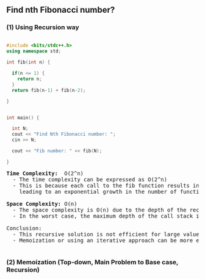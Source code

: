 
## Find nth Fibonacci number?

### (1) Using Recursion way

```cpp

#include <bits/stdc++.h> 
using namespace std;
 
int fib(int n) {

  if(n <= 1) {
    return n;
  }
  return fib(n-1) + fib(n-2);

}


int main() {

  int N;
  cout << "Find Nth Fibonacci number: ";
  cin >> N;

  cout << "Fib number: " << fib(N);

}

```

</pre>

<pre><strong>Time Complexity: </strong> O(2^n)
  - The time complexity can be expressed as O(2^n)
  - This is because each call to the fib function results in two additional recursive calls, 
    leading to an exponential growth in the number of function calls
  
<strong>Space Complexity:</strong> O(n)
  - The space complexity is O(n) due to the depth of the recursive call stack. 
  - In the worst case, the maximum depth of the call stack is n, as we make n recursive calls

Conclusion:
  - This recursive solution is not efficient for large values of n, as it leads to a significant number of redundant computations. 
  - Memoization or using an iterative approach can be more efficient for calculating Fibonacci numbers with larger values of n.
  
</pre>




### (2) Memoization (Top-down, Main Problem to Base case, Recursion)

